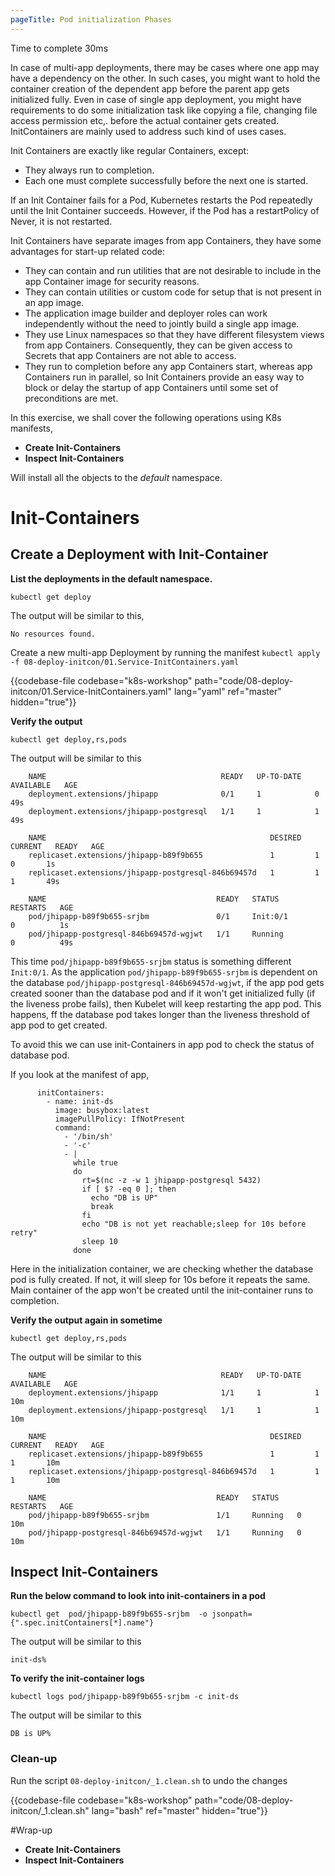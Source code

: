 ```yaml
---
pageTitle: Pod initialization Phases
---
```


<md-icon class="fa fa-clock-o fa-lg" aria-hidden="true"></md-icon> Time to complete 30ms

In case of multi-app deployments, there may be cases where one app may have a dependency on the other. In such cases, you might want to hold the container creation of the dependent app before the parent app gets initialized fully. 
Even in case of single app deployment, you might have requirements to do some initialization task like copying a file, changing file access permission etc,. before the actual container gets created. InitContainers are mainly used to address 
such kind of uses cases.
  
<i class="fa fa-info-circle fa-lg" aria-hidden="true" style="color:dark-blue"></i>
Init Containers are exactly like regular Containers, except:

- They always run to completion.
- Each one must complete successfully before the next one is started.

If an Init Container fails for a Pod, Kubernetes restarts the Pod repeatedly until the Init Container succeeds. However, if the Pod has a restartPolicy of Never, it is not restarted.

Init Containers have separate images from app Containers, they have some advantages for start-up related code:

- They can contain and run utilities that are not desirable to include in the app Container image for security reasons.
- They can contain utilities or custom code for setup that is not present in an app image.
- The application image builder and deployer roles can work independently without the need to jointly build a single app image.
- They use Linux namespaces so that they have different filesystem views from app Containers. Consequently, they can be given access to Secrets that app Containers are not able to access.
- They run to completion before any app Containers start, whereas app Containers run in parallel, so Init Containers provide an easy way to block or delay the startup of app Containers until some set of preconditions are met.


In this exercise, we shall cover the following operations using K8s
manifests,

<ul class="fa-ul">
  <li><i class="fa-li fa fa-square"></i><b>Create Init-Containers</b></li>
  <li><i class="fa-li fa fa-square"></i><b>Inspect Init-Containers</b></li>
</ul>

<i class="fa fa-info-circle" aria-hidden="true"></i> Will install all the objects to the *default* namespace.

# Init-Containers

## Create a Deployment with Init-Container

**List the deployments in the default namespace.**

``` go-cli
kubectl get deploy
```

<i class="fa fa-spinner fa-pulse fa-fw"></i>
The output will be similar to this,

    No resources found.

Create a new multi-app Deployment by running the manifest <i class="fa fa-check-circle" aria-hidden="true" style="color:green"></i> `kubectl apply -f 08-deploy-initcon/01.Service-InitContainers.yaml`

{{codebase-file codebase="k8s-workshop" path="code/08-deploy-initcon/01.Service-InitContainers.yaml" lang="yaml" ref="master" hidden="true"}}

**Verify the output**

    kubectl get deploy,rs,pods

<i class="fa fa-spinner fa-pulse fa-fw"></i>
The output will be similar to this

```
    NAME                                       READY   UP-TO-DATE   AVAILABLE   AGE
    deployment.extensions/jhipapp              0/1     1            0           49s
    deployment.extensions/jhipapp-postgresql   1/1     1            1           49s
    
    NAME                                                  DESIRED   CURRENT   READY   AGE
    replicaset.extensions/jhipapp-b89f9b655               1         1         0       1s
    replicaset.extensions/jhipapp-postgresql-846b69457d   1         1         1       49s
    
    NAME                                      READY   STATUS                  RESTARTS   AGE
    pod/jhipapp-b89f9b655-srjbm               0/1     Init:0/1                0          1s
    pod/jhipapp-postgresql-846b69457d-wgjwt   1/1     Running                 0          49s
```

This time `pod/jhipapp-b89f9b655-srjbm` status is something different `Init:0/1`. As the application `pod/jhipapp-b89f9b655-srjbm` is dependent on the
database `pod/jhipapp-postgresql-846b69457d-wgjwt`, if the app pod gets created sooner than the database pod and if it won't get initialized fully (if the liveness probe fails), then
Kubelet will keep restarting the app pod. This happens, ff the database pod takes longer than the liveness threshold of app pod to get created.

To avoid this we can use init-Containers in app pod to check the status of database pod.

If you look at the manifest of app,

```
      initContainers:
        - name: init-ds
          image: busybox:latest
          imagePullPolicy: IfNotPresent
          command:
            - '/bin/sh'
            - '-c'
            - |
              while true
              do
                rt=$(nc -z -w 1 jhipapp-postgresql 5432)
                if [ $? -eq 0 ]; then
                  echo "DB is UP"
                  break
                fi
                echo "DB is not yet reachable;sleep for 10s before retry"
                sleep 10
              done
```

Here in the initialization container, we are checking whether the database pod is fully created. If not, it will sleep for 10s before it repeats the same. Main container of the app won't be created until the init-container runs to completion. 

**Verify the output again in sometime**

    kubectl get deploy,rs,pods

<i class="fa fa-spinner fa-pulse fa-fw"></i>
The output will be similar to this

```
    NAME                                       READY   UP-TO-DATE   AVAILABLE   AGE
    deployment.extensions/jhipapp              1/1     1            1           10m
    deployment.extensions/jhipapp-postgresql   1/1     1            1           10m
    
    NAME                                                  DESIRED   CURRENT   READY   AGE
    replicaset.extensions/jhipapp-b89f9b655               1         1         1       10m
    replicaset.extensions/jhipapp-postgresql-846b69457d   1         1         1       10m
    
    NAME                                      READY   STATUS    RESTARTS   AGE
    pod/jhipapp-b89f9b655-srjbm               1/1     Running   0          10m
    pod/jhipapp-postgresql-846b69457d-wgjwt   1/1     Running   0          10m
```

## Inspect Init-Containers

**Run the below command to look into init-containers in a pod**

`kubectl get  pod/jhipapp-b89f9b655-srjbm  -o jsonpath={".spec.initContainers[*].name"}` 

<i class="fa fa-spinner fa-pulse fa-fw"></i>
The output will be similar to this

`init-ds%`

**To verify the init-container logs**

`kubectl logs pod/jhipapp-b89f9b655-srjbm -c init-ds`

<i class="fa fa-spinner fa-pulse fa-fw"></i>
The output will be similar to this

`DB is UP%`


### Clean-up

Run the script <i class="fa fa-undo" aria-hidden="true" style="color:red"></i> `08-deploy-initcon/_1.clean.sh` to undo the changes

{{codebase-file codebase="k8s-workshop" path="code/08-deploy-initcon/_1.clean.sh" lang="bash" ref="master" hidden="true"}}


#Wrap-up
<ul class="fa-ul">
  <li><i class="fa-li fa fa-square"></i><b>Create Init-Containers</b></li>
  <li><i class="fa-li fa fa-square"></i><b>Inspect Init-Containers</b></li>
</ul>
